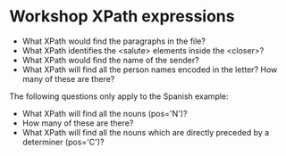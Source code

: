 # Workshop XPath expressions 


- What XPath would find the paragraphs in the file?
- What XPath identifies the \<salute\> elements inside the \<closer\>?   
- What XPath would find the name of the sender?
- What XPath will find all the person names encoded in the letter? How many of these are there?

The following questions only apply to the Spanish example:
- What XPath will find all the nouns (pos='N')?
- How many of these are there? 
- What XPath will find all the nouns which are directly preceded by a determiner (pos='C')?